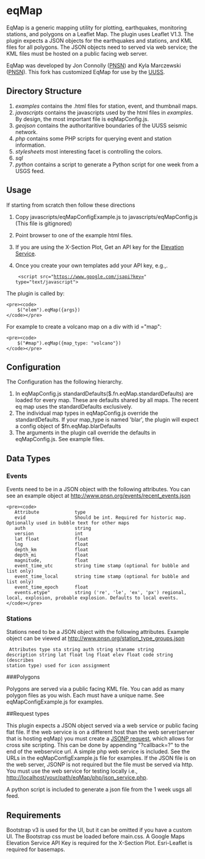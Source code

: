 # eqMap

EqMap is a generic mapping utility for plotting, earthquakes, monitoring stations,  and polygons on a Leaflet Map. The plugin uses Leaflet V1.3. The plugin expects a JSON objects for the earthquakes and stations, and KML files for all polygons. The JSON objects need to served via web service; the KML files must be hosted on a public facing web server. 

EqMap was developed by Jon Connolly ([PNSN](https://pnsn.org)) and Kyla Marczewski ([PNSN](https://pnsn.org)).  This fork has customized EqMap for use by the [UUSS](https://quake.utah.edu/).

## Directory Structure

1. _examples_ contains the .html files for station, event, and thumbnail maps.
2. _javascripts_ contains the javascripts used by the html files in _examples_.  By design, the most important file is eqMapConfig.js.
3. _geojson_ contains the authoritaritive boundaries of the UUSS seismic network.
4. _php_ contains some PHP scripts for querying event and station information.
5. _stylesheets_ most interesting facet is controlling the colors.
6. _sql_ 
7. _python_ contains a script to generate a Python script for one week from a USGS feed.

## Usage 

If starting from scratch then follow these directions

1. Copy javascripts/eqMapConfigExample.js to javascripts/eqMapConfig.js (This file is gitignored)
2. Point browser to one of the example html files.
3. If you are using the X-Section Plot, Get an API key for the [Elevation Service](https://developers.google.com/maps/documentation/javascript/elevation).
4. Once you create your own templates add your API key, e.g.,.

    <code> &lt;script src="https://www.google.com/jsapi?key=" type="text/javascript"&gt; </script></code>

The plugin is called by:

    <pre><code>
        $("elem").eqMap({args})
    </code></pre>

For example to create a volcano map on a div with id ="map":

    <pre><code>
        $("#map").eqMap({map_type: "volcano"})
    </code></pre>

## Configuration

The Configuration has the following hierarchy.

1. In eqMapConfig.js standardDefaults($.fn.eqMap.standardDefaults) are loaded for every map. These are defaults shared by all maps. The recent eq map uses the standardDefaults exclusively.
2. The individual map types in eqMapConfig.js override the standardDefaults. If your map\_type is named 'blar', the plugin will expect a config object of $fn.eqMap.blarDefaults
3. The arguments in the plugin call override the defaults in eqMapConfig.js. See example files.


## Data Types
### Events

Events need to be in a JSON object with the following attributes. You can see an example object at <http://www.pnsn.org/events/recent_events.json>

    <pre><code>
       Attribute             type
       evid                  Should be int. Required for historic map. Optionally used in bubble text for other maps
       auth                  string
       version               int 
       lat float             float
       lng                   float
       depth_km              float
       depth_mi              float
       magnitude,            float
       event_time_utc        string time stamp (optional for bubble and list only)
       event_time_local      string time stamp (optional for bubble and list only)
       event_time_epoch      float
       events.etype"         string ('re', 'le', 'ex', 'px') regional, local, explosion, probable explosion. Defaults to local events.
    </code></pre>

### Stations

Stations need to be a JSON object with the following attributes. Example object can be viewed at <http://www.pnsn.org/station_type_groups.json>
    <pre><code>
       Attributes            type
       sta                   string
       auth                  string
       staname               string 
       description           string
       lat                   float
       lng                   float
       elev                  float
       code                  string (describes station type) used for icon assignment
    </code></pre>

###Polygons

Polygons are served via a public facing KML file. You can add as many polygon files as you wish. Each must have a unique name. See eqMapConfigExample.js for examples.

##Request types

This plugin expects a JSON object served via a web service or public facing flat file. If the web service is on a different host than the web server(server that is hosting eqMap) you must create a [JSONP request](http://en.wikipedia.org/wiki/JSONP), which allows for cross site scripting. This can be done by appending "?callback=?" to the end of the webservice url. A simple php web service is included. See the  URLs in the eqMapConfigExample.js file for examples. If the JSON file is on the web server, JSONP is not required but the file must be served via http. You must use the web service for testing locally i.e., <http://localhost/your/path/eqMap/php/json_service.php>.

A python script is included to generate a json file from the 1 week usgs all feed.

## Requirements
Bootstrap v3 is used for the UI, but it can be omitted if you have a custom UI. The Bootstrap css must be loaded before main.css. A Google Maps Elevation Service API Key is required for the X-Section Plot. Esri-Leaflet is required for basemaps.

